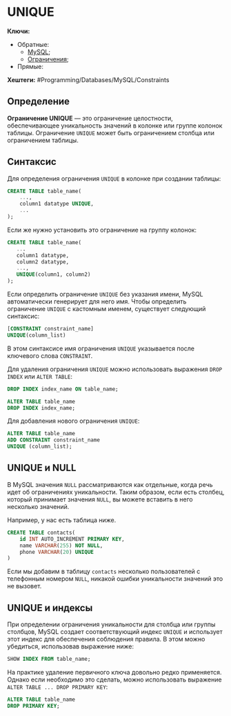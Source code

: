 
# UNIQUE

**Ключи:**
- Обратные:
	- [MySQL](MySQL);
	- [Ограничения](mysql-constraints);
- Прямые:

**Хештеги:** #Programming/Databases/MySQL/Constraints 

## Определение

**Ограничение UNIQUE** — это ограничение целостности, обеспечивающее уникальность значений в колонке или группе колонок таблицы. Ограничение `UNIQUE` может быть ограничением столбца или ограничением таблицы.

## Синтаксис

Для определения ограничения `UNIQUE` в колонке при создании таблицы:

```sql
CREATE TABLE table_name(
    ...,
    column1 datatype UNIQUE,
    ...
);
```

Если же нужно установить это ограничение на группу колонок:

```sql
CREATE TABLE table_name(
   ...
   column1 datatype,
   column2 datatype,
   ...,
   UNIQUE(column1, column2)
);
```

Если определить ограничение `UNIQUE` без указания имени, MySQL автоматически генерирует для него имя. Чтобы определить ограничение `UNIQUE` с кастомным именем, существует следующий синтаксис:

```sql
[CONSTRAINT constraint_name]
UNIQUE(column_list)
```

В этом синтаксисе имя ограничения `UNIQUE` указывается после ключевого слова `CONSTRAINT`.

Для удаления ограничения `UNIQUE` можно использовать выражения `DROP INDEX` или `ALTER TABLE`:

```sql
DROP INDEX index_name ON table_name;

ALTER TABLE table_name
DROP INDEX index_name;
```

Для добавления нового ограничения `UNIQUE`:

```sql
ALTER TABLE table_name
ADD CONSTRAINT constraint_name 
UNIQUE (column_list);
```

## UNIQUE и NULL

В MySQL значения `NULL` рассматриваются как отдельные, когда речь идет об ограничениях уникальности. Таким образом, если есть столбец, который принимает значения `NULL`, вы можете вставить в него несколько значений.

Например, у нас есть таблица ниже.

```sql
CREATE TABLE contacts(
    id INT AUTO_INCREMENT PRIMARY KEY,
    name VARCHAR(255) NOT NULL,
    phone VARCHAR(20) UNIQUE
)
```

Если мы добавим в таблицу `contacts` несколько пользователей с телефонным номером `NULL`, никакой ошибки уникальности значений это не вызовет.

## UNIQUE и индексы

При определении ограничения уникальности для столбца или группы столбцов, MySQL создает соответствующий индекс `UNIQUE` и использует этот индекс для обеспечения соблюдения правила.
В этом можно убедиться, использовав выражение ниже:

```sql
SHOW INDEX FROM table_name;
```

На практике удаление первичного ключа довольно редко применяется. Однако если необходимо это сделать, можно использовать выражение `ALTER TABLE ... DROP PRIMARY KEY`:

```sql
ALTER TABLE table_name
DROP PRIMARY KEY;
```
